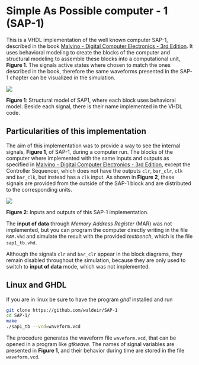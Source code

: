 # Simple As Possible computer - 1  (SAP-1)

This is a VHDL implementation of the well known computer SAP-1, described in
the book
[Malvino - Digital Computer Electronics - 3rd Edition](https://www.amazon.com/Digital-Computer-Electronics-Albert-Malvino/dp/0028005945).
It uses behavioral modeling
to create the blocks of the computer and structural modeling to assemble these
blocks into a computational unit, **Figure 1**. The signals active states where chosen to
match the ones described in the book, therefore the same waveforms presented in
the SAP-1 chapter can be visualized in the simulation.

![](images/block_diagram_sap1.png)

**Figure 1**: Structural model of SAP1, where each block uses behavioral model.
Beside each signal, there is their name implemented in the VHDL code.

## Particularities of this implementation

The aim of this implementation was to provide a way to see the internal
signals, **Figure 1**, of SAP-1, during a computer run. The blocks of the
computer where implemented with the same inputs and outputs as specified in
[Malvino - Digital Computer Electronics - 3rd
Edition](https://www.amazon.com/Digital-Computer-Electronics-Albert-Malvino/dp/0028005945),
except the Controller Sequencer, which does not have the outputs `clr`,
`bar_clr`, `clk` and `bar_clk`, but instead has a `clk` input. As shown in
**Figure 2**, these signals are provided from the outside of the SAP-1 block
and are distributed to the corresponding units.

![](images/sap1_top_level.png)

**Figure 2**: Inputs and outputs of this SAP-1 implementation.

The **input of data** through *Memory Address Register* (MAR) was not implemented, but you
can program the computer directly writing in the file `RAM.vhd` and simulate
the result with the provided *testbench*, which is the file `sap1_tb.vhd`.

Although the signals `clr` and `bar_clr` appear in the block diagrams, they
remain disabled throughout the simulation, because they are only used to switch
to **input of data** mode, which was not implemented.


## Linux and GHDL

If you are in linux be sure to have the program *ghdl* installed and run

```bash
git clone https://github.com/waldeir/SAP-1
cd SAP-1/
make
./sap1_tb --vcd=waveform.vcd
```

The procedure generates the waveform file `waveform.vcd`, that can be opened in
a program like *gtkwave*. The names of signal variables are presented in
**Figure 1**, and their behavior during time are stored in the file
`waveform.vcd`.


